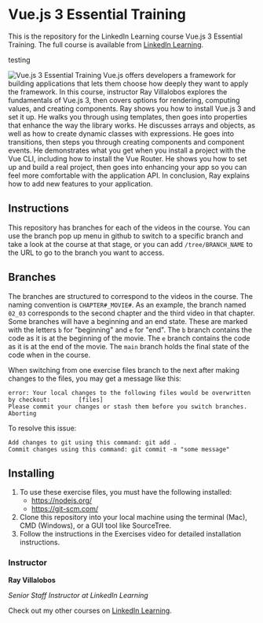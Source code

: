# Vue.js 3 Essential Training
This is the repository for the LinkedIn Learning course Vue.js 3 Essential Training. The full course is available from [LinkedIn Learning][lil-course-url].

testing 

![Vue.js 3 Essential Training][lil-thumbnail-url] 
Vue.js offers developers a framework for building applications that lets them choose how deeply they want to apply the framework. In this course, instructor Ray Villalobos explores the fundamentals of Vue.js 3, then covers options for rendering, computing values, and creating components. Ray shows you how to install Vue.js 3 and set it up. He walks you through using templates, then goes into properties that enhance the way the library works. He discusses arrays and objects, as well as how to create dynamic classes with expressions. He goes into transitions, then steps you through creating components and component events. He demonstrates what you get when you install a project with the Vue CLI, including how to install the Vue Router. He shows you how to set up and build a real project, then goes into enhancing your app so you can feel more comfortable with the application API. In conclusion, Ray explains how to add new features to your application.

## Instructions
This repository has branches for each of the videos in the course. You can use the branch pop up menu in github to switch to a specific branch and take a look at the course at that stage, or you can add `/tree/BRANCH_NAME` to the URL to go to the branch you want to access.

## Branches
The branches are structured to correspond to the videos in the course. The naming convention is `CHAPTER#_MOVIE#`. As an example, the branch named `02_03` corresponds to the second chapter and the third video in that chapter. 
Some branches will have a beginning and an end state. These are marked with the letters `b` for "beginning" and `e` for "end". The `b` branch contains the code as it is at the beginning of the movie. The `e` branch contains the code as it is at the end of the movie. The `main` branch holds the final state of the code when in the course.

When switching from one exercise files branch to the next after making changes to the files, you may get a message like this:

    error: Your local changes to the following files would be overwritten by checkout:        [files]
    Please commit your changes or stash them before you switch branches.
    Aborting

To resolve this issue:
	
    Add changes to git using this command: git add .
	Commit changes using this command: git commit -m "some message"

## Installing
1. To use these exercise files, you must have the following installed:
	- https://nodejs.org/
	- https://git-scm.com/
2. Clone this repository into your local machine using the terminal (Mac), CMD (Windows), or a GUI tool like SourceTree.
3. Follow the instructions in the Exercises video for detailed installation instructions.

### Instructor

**Ray Villalobos**

_Senior Staff Instructor at LinkedIn Learning_

Check out my other courses on [LinkedIn Learning](https://www.linkedin.com/learning/instructors/ray-villalobos?u=104).

[lil-course-url]: https://www.linkedin.com/learning/vue-js-3-essential-training
[lil-thumbnail-url]: https://cdn.lynda.com/course/2834032/2834032-1611181175710-16x9.jpg
